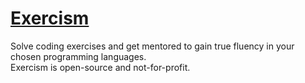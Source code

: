 # [Exercism](https://exercism.org)
Solve coding exercises and get mentored to gain true fluency in your chosen programming languages.\
Exercism is open-source and not-for-profit.
